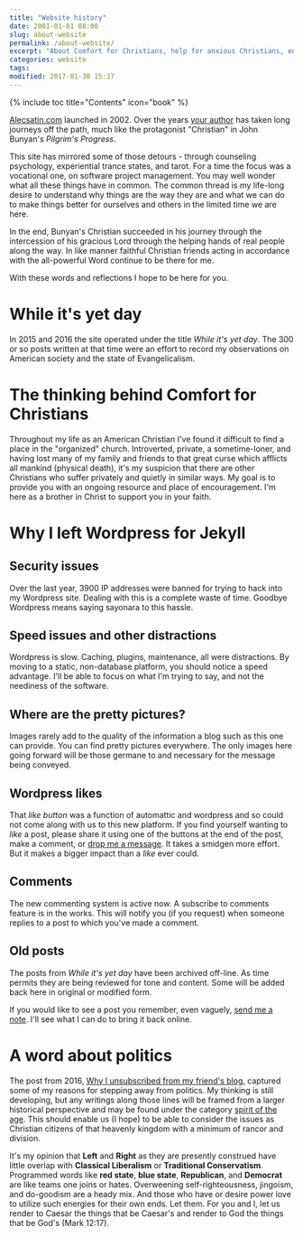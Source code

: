 ```yaml
---
title: "Website history"
date: 2001-01-01 08:00
slug: about-website
permalink: /about-website/
excerpt: "About Comfort for Christians, help for anxious Christians, encouragement, resources, writings on faith"
categories: website
tags:
modified: 2017-01-30 15:37
---
```

{% include toc title="Contents" icon="book" %}

[Alecsatin.com](http://www.alecsatin.com) launched in 2002.  Over the years [your author](/about/) has taken long journeys off the path, much like the protagonist "Christian" in John Bunyan's *Pilgrim's Progress*.

This site has mirrored some of those detours - through counseling psychology, experiential trance states, and tarot.  For a time the focus was a vocational one, on software project management.  You may well wonder what all these things have in common.  The common thread is my life-long desire to understand why things are the way they are and what we can do to make things better for ourselves and others in the limited time we are here.

In the end, Bunyan's Christian succeeded in his journey through the intercession of his gracious Lord through the helping hands of real people along the way.  In like manner faithful Christian friends acting in accordance with the all-powerful Word continue to be there for me.  

With these words and reflections I hope to be here for you.

# While it's yet day

In 2015 and 2016 the site operated under the title *While it's yet day*.  The 300 or so posts written at that time were an effort to record my observations on American society and the state of Evangelicalism.  

# The thinking behind Comfort for Christians

Throughout my life as an American Christian I've found it difficult to find a place in the "organized" church.  Introverted, private, a sometime-loner, and having lost many of my family and friends to that great curse which afflicts all mankind (physical death), it's my suspicion that there are other Christians who suffer privately and quietly in similar ways.   My goal is to provide you with an ongoing resource and place of encouragement.  I'm here as a brother in Christ to support you in your faith.

# Why I left Wordpress for Jekyll

## Security issues
Over the last year, 3900 IP addresses were banned for trying to hack into my Wordpress site.  Dealing with this is a complete waste of time.  Goodbye Wordpress means saying sayonara to this hassle.

## Speed issues and other distractions
Wordpress is slow.  Caching, plugins, maintenance, all were distractions.  By moving to a static, non-database platform, you should notice a speed advantage.  I'll be able to focus on what I'm trying to say, and not the neediness of the software.

## Where are the pretty pictures?
Images rarely add to the quality of the information a blog such as this one can provide.  You can find pretty pictures everywhere.  The only images here going forward will be those germane to and necessary for the message being conveyed.

## Wordpress likes
That *like button* was a function of automattic and wordpress and so could not come along with us to this new platform.  If you find yourself wanting to *like* a post, please share it using one of the buttons at the end of the post, make a comment, or [drop me a message](/contact/).  It takes a smidgen more effort.  But it makes a bigger impact than a *like* ever could.

## Comments
The new commenting system is active now.  A subscribe to comments feature is in the works.  This will notify you (if you request) when someone replies to a post to which you've made a comment.

## Old posts
The posts from *While it's yet day* have been archived off-line.  As time permits they are being reviewed for tone and content.  Some will be added back here in original or modified form.

If you would like to see a post you remember, even vaguely, [send me a note](/contact/).  I'll see what I can do to bring it back online.

# A word about politics
The post from 2016, [Why I unsubscribed from my friend's blog](/memoirs/why-i-unsubscribed-from-my-friends-blog/), captured some of my reasons for stepping away from politics.  My thinking is still developing, but any writings along those lines will be framed from a larger historical perspective and may be found under the category [spirit of the age](/spirit-of-the-age/).  This should enable us (I hope) to be able to consider the issues as Christian citizens of that heavenly kingdom with a minimum of rancor and division.

It's my opinion that **Left** and **Right** as they are presently construed have little overlap with **Classical Liberalism** or **Traditional Conservatism**.  Programmed words like **red state**, **blue state**, **Republican**, and **Democrat** are like teams one joins or hates.  Overweening self-righteousness, jingoism, and do-goodism are a heady mix.  And those who have or desire power love to utilize such energies for their own ends.  Let them.  For you and I, let us render to Caesar the things that be Caesar's and render to God the things that be God's (Mark 12:17).
